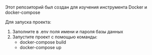 Этот репозиторий был создан для изучения инструмента Docker и docker-compose

Для запуска проекта:
1. Заполните в .env поля имени и пароля базы данных
2. Запустите проект с помощью команды:
    - docker-compose build
    - docker-compose up
